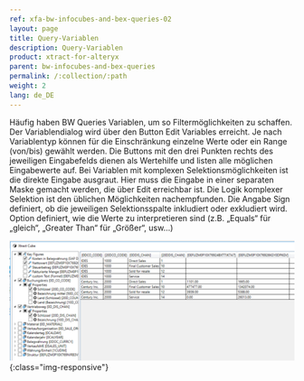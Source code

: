 ```yaml
---
ref: xfa-bw-infocubes-and-bex-queries-02
layout: page
title: Query-Variablen
description: Query-Variablen
product: xtract-for-alteryx
parent: bw-infocubes-and-bex-queries
permalink: /:collection/:path
weight: 2
lang: de_DE
---
```


Häufig haben BW Queries Variablen, um so Filtermöglichkeiten zu schaffen. Der Variablendialog wird über den Button Edit Variables erreicht. Je nach Variablentyp können für die Einschränkung einzelne Werte oder ein Range (von/bis) gewählt werden. Die Buttons mit den drei Punkten rechts des jeweiligen Eingabefelds dienen als Wertehilfe und listen alle möglichen Eingabewerte auf.
Bei Variablen mit komplexen Selektionsmöglichkeiten ist die direkte Eingabe ausgraut. Hier muss die Eingabe in einer separaten Maske gemacht werden, die über Edit erreichbar ist. Die Logik komplexer Selektion ist den üblichen Möglichkeiten nachempfunden. Die Angabe Sign definiert, ob die jeweiligen Selektionsspalte inkludiert oder exkludiert wird. Option definiert, wie die Werte zu interpretieren sind (z.B. „Equals“ für „gleich“, „Greater Than“ für „Größer“, usw...)


![Designer](/img/content/xfa/bwcube02.png){:class="img-responsive"}


